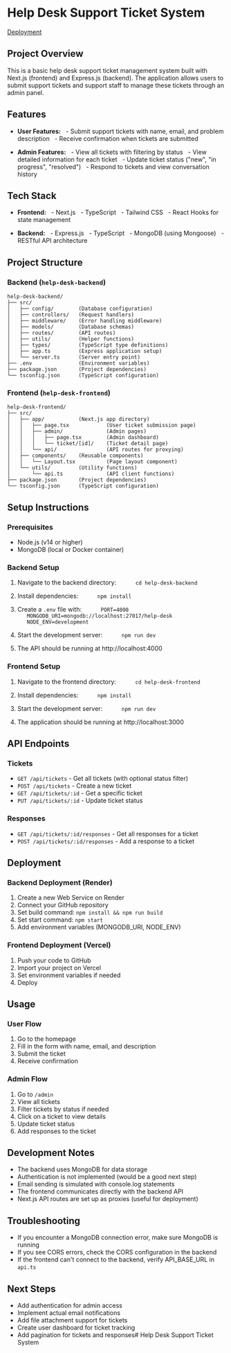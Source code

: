 # Help Desk Support Ticket System
[Deployment](https://hifi-coding-challenge.vercel.app/)

## Project Overview

This is a basic help desk support ticket management system built with Next.js (frontend) and Express.js (backend). The application allows users to submit support tickets and support staff to manage these tickets through an admin panel.

## Features

- **User Features:**
  - Submit support tickets with name, email, and problem description
  - Receive confirmation when tickets are submitted

- **Admin Features:**
  - View all tickets with filtering by status
  - View detailed information for each ticket
  - Update ticket status ("new", "in progress", "resolved")
  - Respond to tickets and view conversation history

## Tech Stack

- **Frontend:**
  - Next.js
  - TypeScript
  - Tailwind CSS
  - React Hooks for state management

- **Backend:**
  - Express.js
  - TypeScript
  - MongoDB (using Mongoose)
  - RESTful API architecture

## Project Structure

### Backend (`help-desk-backend`)

```
help-desk-backend/
├── src/
│   ├── config/        (Database configuration)
│   ├── controllers/   (Request handlers)
│   ├── middleware/    (Error handling middleware)
│   ├── models/        (Database schemas)
│   ├── routes/        (API routes)
│   ├── utils/         (Helper functions)
│   ├── types/         (TypeScript type definitions)
│   ├── app.ts         (Express application setup)
│   └── server.ts      (Server entry point)
├── .env               (Environment variables)
├── package.json       (Project dependencies)
└── tsconfig.json      (TypeScript configuration)
```

### Frontend (`help-desk-frontend`)

```
help-desk-frontend/
├── src/
│   ├── app/           (Next.js app directory)
│   │   ├── page.tsx            (User ticket submission page)
│   │   ├── admin/              (Admin pages)
│   │   │   ├── page.tsx        (Admin dashboard)
│   │   │   └── ticket/[id]/    (Ticket detail page)
│   │   └── api/                (API routes for proxying)
│   ├── components/    (Reusable components)
│   │   └── Layout.tsx          (Page layout component)
│   └── utils/         (Utility functions)
│       └── api.ts              (API client functions)
├── package.json       (Project dependencies)
└── tsconfig.json      (TypeScript configuration)
```

## Setup Instructions

### Prerequisites

- Node.js (v14 or higher)
- MongoDB (local or Docker container)

### Backend Setup

1. Navigate to the backend directory:
   ```
   cd help-desk-backend
   ```

2. Install dependencies:
   ```
   npm install
   ```

3. Create a `.env` file with:
   ```
   PORT=4000
   MONGODB_URI=mongodb://localhost:27017/help-desk
   NODE_ENV=development
   ```

4. Start the development server:
   ```
   npm run dev
   ```

5. The API should be running at http://localhost:4000

### Frontend Setup

1. Navigate to the frontend directory:
   ```
   cd help-desk-frontend
   ```

2. Install dependencies:
   ```
   npm install
   ```

3. Start the development server:
   ```
   npm run dev
   ```

4. The application should be running at http://localhost:3000

## API Endpoints

### Tickets

- `GET /api/tickets` - Get all tickets (with optional status filter)
- `POST /api/tickets` - Create a new ticket
- `GET /api/tickets/:id` - Get a specific ticket
- `PUT /api/tickets/:id` - Update ticket status

### Responses

- `GET /api/tickets/:id/responses` - Get all responses for a ticket
- `POST /api/tickets/:id/responses` - Add a response to a ticket

## Deployment

### Backend Deployment (Render)

1. Create a new Web Service on Render
2. Connect your GitHub repository
3. Set build command: `npm install && npm run build`
4. Set start command: `npm start`
5. Add environment variables (MONGODB_URI, NODE_ENV)

### Frontend Deployment (Vercel)

1. Push your code to GitHub
2. Import your project on Vercel
3. Set environment variables if needed
4. Deploy

## Usage

### User Flow

1. Go to the homepage
2. Fill in the form with name, email, and description
3. Submit the ticket
4. Receive confirmation

### Admin Flow

1. Go to `/admin`
2. View all tickets
3. Filter tickets by status if needed
4. Click on a ticket to view details
5. Update ticket status
6. Add responses to the ticket

## Development Notes

- The backend uses MongoDB for data storage
- Authentication is not implemented (would be a good next step)
- Email sending is simulated with console.log statements
- The frontend communicates directly with the backend API
- Next.js API routes are set up as proxies (useful for deployment)

## Troubleshooting

- If you encounter a MongoDB connection error, make sure MongoDB is running
- If you see CORS errors, check the CORS configuration in the backend
- If the frontend can't connect to the backend, verify API_BASE_URL in `api.ts`

## Next Steps

- Add authentication for admin access
- Implement actual email notifications
- Add file attachment support for tickets
- Create user dashboard for ticket tracking
- Add pagination for tickets and responses​​​​​​​​​​​​​​​​# Help Desk Support Ticket System
